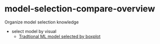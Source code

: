 # model-selection-compare-overview
Organize model selection knowledge
- select model by visual
  - [Tradtional ML model selected by boxplot](https://github.com/AbandonBlue/model-selection-compare-overview/blob/main/model-selection/model-selection-for-baseline-trandtional-ml.ipynb)
